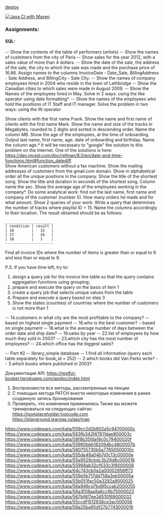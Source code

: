 [deploy](https://project-ky5m.onrender.com/albums)

[![Java CI with Maven](https://github.com/Lokankara/Micronaut/actions/workflows/maven.yml/badge.svg)](https://github.com/Lokankara/Micronaut/actions/workflows/maven.yml)

### Assignments:

#### SQL:

-- Show the contents of the table of performers (artists)
-- Show the names of customers from the city of Paris
-- Show sales for the year 2012, with a sales value of more than 4 dollars.
-- Show the date of the sale, the address of the sale, the city to which the sale was made and the purchase price of 16.86. Assign names to the columns InvoiceDate - Date_Sale, BillingAddress - Sale Address, and BillingCity - Sale City.
-- Show the names of company employees hired in 2004 who reside in the town of Lethbridge
-- Show the Canadian cities to which sales were made in August 2009.
-- Show the Names of the employees hired in May. Solve in 2 ways:
    using the like operator
    using date formatting*.
-- Show the names of the employees who hold the positions of IT Staff and IT manager. 
Solve the problem in two ways: using the IN operator

Show clients with the first name Frank.
Show the name and first name of clients with the first name Mark.
Show the name and size of the tracks in Megabytes, rounded to 2 digits and sorted in descending order. Name the column MB.
Show the age of the employees, at the time of onboarding. Output last name, first name, age. date of onboarding and birthday. Name the column age.*
It will be necessary to "google" the solution to this problem on the Internet.
One of the solutions is here: https://dev.mysql.com/doc/refman/8.0/en/date-and-time-functions.html#function_datediff.   
Show American customers without a fax machine.
Show the mailing addresses of customers from the gmail.com domain.
Show in alphabetical order all the unique positions in the company.
Show the title of the shortest song.
Show the title and duration in seconds of the shortest song. Column name the sec.
Show the average age of the employees working in the company*.
Do some analytical work: find out the last name, first name and company of the customer (number 5). How many orders he made and for what amount. Show 2 queries of your work.
Write a query that determines the number of tracks where playlist ID > 15.
Name the columns accordingly to their location.
The result obtained should be as follows:

```
______________________
| condition | result | 
| 16        |   15   | 
| 17        |   26   | 
| 18        |   1    | 
----------------------
```

Find all invoice IDs where the number of items is greater than or equal to 6 and less than or equal to 9.

P.S. If you have time left, try to:
1) design a query job for the invoice line table so that the query contains 
   aggregation functions using grouping;
2) prepare and execute the query on the basis of item 1
3) create a query job that selects unique values from the table
4) Prepare and execute a query based on step 3
5) Show the states (counties) of countries where the number of customers is not more than 1

-- 14.customers in what city are the most profitable to the company? -- based on highest single payment
-- 16.who is the best customer? --based on single payment
-- 18.what is the average number of days between the order date and ship date?
-- 19.sales by year
-- 22.list of employees  by how much they sold in 2003?
-- 23.which city has the most number of employees?
-- 24.which office has the biggest sales?

-- Part #2  -- library_simple database
-- 1.find all information (query each table separately for book_id = 252)
-- 2.which books did Van Parks write?
-- 3.which books where published in 2003?


Документация API: https://restful-booker.herokuapp.com/apidoc/index.html

1. Воспроизвести все методы, рассмотренные на лекции
2. С помощью метода PATCH внести некоторые изменения в ранее созданную запись бронирования
3. Проверить, что изменения применились
Также вы можете тренироваться на следующих сайтах:
https://jsonplaceholder.typicode.com
https://playground.learnqa.ru/api/map 

https://www.codewars.com/kata/559cc2d2b802a5c94700000c
https://www.codewars.com/kata/563fb342f47611dae800003c
https://www.codewars.com/kata/58f8b35fda19c0c79400020f
https://www.codewars.com/kata/55960bbb182094bc4800007b
https://www.codewars.com/kata/580755730b5a77650500010c
https://www.codewars.com/kata/555de49a04b7d1c13c00000e
https://www.codewars.com/kata/55e9529cbdc3b29d8c000016
https://www.codewars.com/kata/55968ab32cf633c3f8000008
https://www.codewars.com/kata/64c743cb0a2a00002856ff73
https://www.codewars.com/kata/559e5b717dd758a3eb00005a
https://www.codewars.com/kata/55b051fac50a3292a9000025
https://www.codewars.com/kata/56a946cd7bd95ccab2000055
https://www.codewars.com/kata/56a3f08aa9a6cc9b75000023
https://www.codewars.com/kata/567bf4f7ee34510f69000032
https://www.codewars.com/kata/55ccdf1512938ce3ac000056
https://www.codewars.com/kata/56a25ba95df27b7743000016
